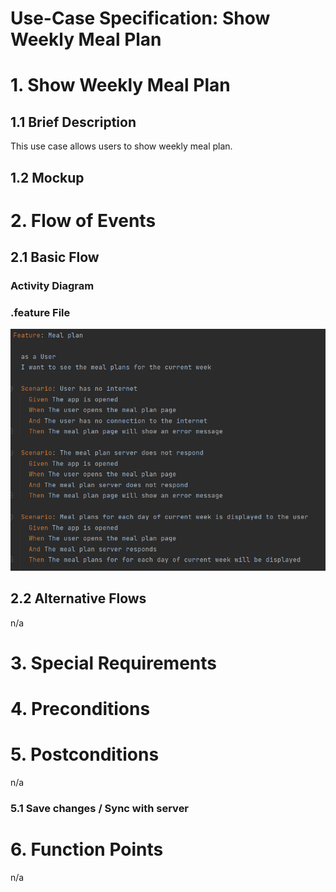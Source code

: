 # Use-Case Specification: Show Weekly Meal Plan

# 1. Show Weekly Meal Plan

## 1.1 Brief Description
This use case allows users to show weekly meal plan.

## 1.2 Mockup 


# 2. Flow of Events

## 2.1 Basic Flow

### Activity Diagram


### .feature File
![.feature file](https://github.com/inFumumVerti/DHBWorld-Docu/blob/useCases/Feature%20files/Featurefile%20showWeeklyMealPlan.png)

## 2.2 Alternative Flows
n/a

# 3. Special Requirements


# 4. Preconditions


# 5. Postconditions
n/a

### 5.1 Save changes / Sync with server


# 6. Function Points
n/a
